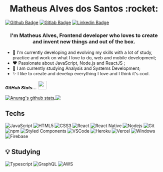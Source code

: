 <h1 align="center">
  Matheus Alves dos Santos :rocket:
</h1>

[![Github Badge](https://img.shields.io/badge/-Github-000?style=for-the-badge&logo=Github&logoColor=white&link=https://github.com/mattheussAL)](https://github.com/mattheussAL)
[![Gitlab Badge](https://img.shields.io/badge/-Gitlab-F6C600?style=for-the-badge&logo=Gitlab&logoColor=white&link=https://gitlab.com/mattheussAL)](https://gitlab.com/mattheussAL)
[![Linkedin Badge](https://img.shields.io/badge/-LinkedIn-blue?style=for-the-badge&logo=Linkedin&logoColor=white&link=https://www.linkedin.com/in/matheus-alves-dos-santos/)](https://www.linkedin.com/in/matheus-alves-dos-santos/)

<h3 align="center">
  I'm Matheus Alves, Frontend developer who loves to create and invent new things and out of the box.
</h3>


- :telescope: I'm currently developing and evolving my skills with a lot of study, practice and work on what I love to do, web and mobile development;
- :heart: Passionate about JavaScript, Node.js and ReactJS ;
- :book: I am currently studying Analysis and Systems Development;
- :sparkles: I like to create and develop everything I love and I think it's cool.

<i><b>GitHub Stats...</b></i> <img src="https://user-images.githubusercontent.com/5679180/79618120-0daffb80-80be-11ea-819e-d2b0fa904d07.gif" width="27px">
 
<a href="https://github.com/mattheussAL/mattheussAL">
  <img align="center" src="https://github-readme-stats.anuraghazra1.vercel.app/api?username=mattheussAL&show_icons=true&include_all_commits=true&theme=tokyonight" alt="Anurag's github stats" />
</a> 
<a href="https://github.com/mattheussAL/mattheussAL">
  <!-- Change the `github-readme-stats.anuraghazra1.vercel.app` to `github-readme-stats.vercel.app`  -->
  <img align="center" src="https://github-readme-stats.vercel.app/api/top-langs/?username=mattheussAL&layout=compact&theme=tokyonight" />
</a>

## Techs

![JavaScript](https://img.shields.io/badge/-JavaScript-F7B93E?style=flat-square&logo=javascript&logoColor=fff)
![HTML5](https://img.shields.io/badge/-HTML5-E34F26?style=flat-square&logo=html5&logoColor=white)
![CSS3](https://img.shields.io/badge/-CSS3-549FDE?style=flat-square&logo=css3&logoColor=white)
![React](https://img.shields.io/badge/-React.js-45b8d8?style=flat-square&logo=react&logoColor=white)
![React Native](https://img.shields.io/badge/-React%20Native-45b8d8?style=flat-square&logo=react&logoColor=white)
![Nodejs](https://img.shields.io/badge/-Node.js-43853d?style=flat-square&logo=Node.js&logoColor=white)
![Git](https://img.shields.io/badge/-Git-F05032?style=flat-square&logo=git&logoColor=white)
![npm](https://img.shields.io/badge/-NPM-CB3837?style=flat-square&logo=npm&logoColor=white)
![Styled Components](https://img.shields.io/badge/-Styled_Components-db7092?style=flat-square&logo=styled-components&logoColor=white)
![VSCode](https://img.shields.io/badge/-VSCode-0085D1?style=flat-square&logo=visual-studio-code&logoColor=white)
![Heroku](https://img.shields.io/badge/-Heroku-430098?style=flat-square&logo=heroku&logoColor=white)
![Vercel](https://img.shields.io/badge/-Vercel-000000?style=flat-square&logo=vercel&logoColor=white)
![Windows](https://img.shields.io/badge/-Windows-00ADEF?style=flat-square&logo=windows&logoColor=white)
![Firebase](https://img.shields.io/badge/-Firebase-F6C600?style=flat-square&logo=firebase&logoColor=white)


## :bulb: Studying

![Typescript](https://img.shields.io/badge/-TypeScript-0076C6?style=flat-square&logo=typescript&logoColor=white)
![GraphQL](https://img.shields.io/badge/-GraphQL-E20A9B?style=flat-square&logo=graphql&logoColor=white)
![AWS](https://img.shields.io/badge/-AWS-FF9900?style=flat-square&logo=amazon&logoColor=white)



